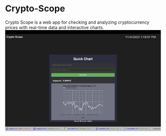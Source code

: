 # Crypto-Scope
Crypto Scope is a web app for checking and analyzing cryptocurrency prices with real-time data and interactive charts.
<img src='crypto-scope.png' />
